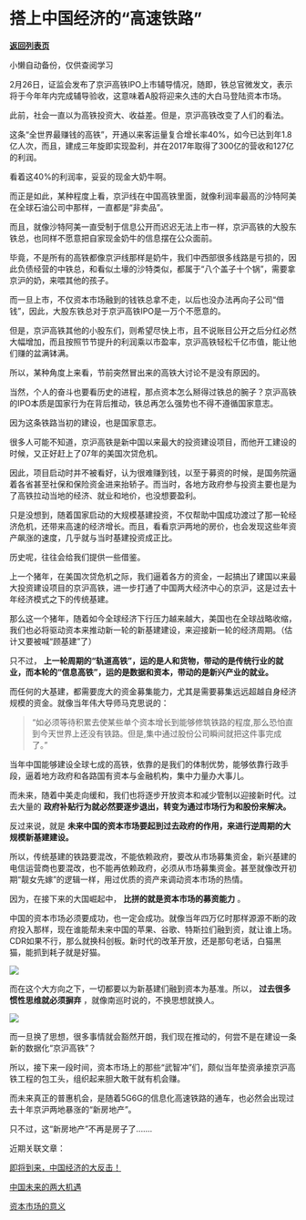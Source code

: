 # 搭上中国经济的“高速铁路”

[**返回列表页**](/gzh/政事堂2019)

小懒自动备份，仅供查阅学习

  

2月26日，证监会发布了京沪高铁IPO上市辅导情况，随即，铁总官微发文，表示将于今年年内完成辅导验收，这意味着A股将迎来久违的大白马登陆资本市场。

  

此前，社会一直以为高铁投资大、收益差。但是，京沪高铁改变了人们的看法。

  

这条“全世界最赚钱的高铁”，开通以来客运量复合增长率40%，如今已达到年1.8
亿人次，而且，建成三年旋即实现盈利，并在2017年取得了300亿的营收和127亿的利润。

  

看着这40%的利润率，妥妥的现金大奶牛啊。

  

而正是如此，某种程度上看，京沪线在中国高铁里面，就像利润率最高的沙特阿美在全球石油公司中那样，一直都是“非卖品”。

  

而且，就像沙特阿美一直受制于信息公开而迟迟无法上市一样，京沪高铁的大股东铁总，也同样不愿意把自家现金奶牛的信息摆在公众面前。

  

毕竟，不是所有的高铁都像京沪线那样是奶牛，我们中西部很多线路是亏损的，因此负债经营的中铁总，和看似土壕的沙特类似，都属于“八个盖子十个锅”，需要拿京沪的奶，来喂其他的孩子。

  

而一旦上市，不仅资本市场融到的钱铁总拿不走，以后也没办法再向子公司“借钱”，因此，大股东铁总对于京沪高铁IPO是一万个不愿意的。

  

但是，京沪高铁其他的小股东们，则希望尽快上市，且不说账目公开之后分红必然大幅增加，而且按照节节提升的利润乘以市盈率，京沪高铁轻松千亿市值，能让他们赚的盆满钵满。

  

所以，某种角度上来看，节前突然冒出来的高铁大讨论不是没有原因的。

  

当然，个人的奋斗也要看历史的进程，那点资本怎么掰得过铁总的腕子？京沪高铁的IPO本质是国家行为在背后推动，铁总再怎么强势也不得不遵循国家意志。

  

因为这条铁路当初的建设，也是国家意志。

  

很多人可能不知道，京沪高铁是新中国以来最大的投资建设项目，而他开工建设的时候，又正好赶上了07年的美国次贷危机。

  

因此，项目启动时并不被看好，认为很难赚到钱，以至于募资的时候，是国务院逼着各省甚至社保和保险资金进来抬轿子。而当时，各地方政府参与投资主要也是为了高铁拉动当地的经济、就业和地价，也没想要盈利。

  

只是没想到，随着国家启动的大规模基建投资，不仅帮助中国成功渡过了那一轮经济危机，还带来高速的经济增长。而且，看看京沪两地的房价，也会发现这些年资产飙涨的速度，几乎就与当时基建投资成正比。

  

  

  

历史呢，往往会给我们提供一些借鉴。

  

上一个猪年，在美国次贷危机之际，我们逼着各方的资金，一起搞出了建国以来最大投资建设项目的京沪高铁，进一步打通了中国两大经济中心的京沪，这是过去十年经济模式之下的传统基建。

  

那么这一个猪年，随着如今全球经济下行压力越来越大，美国也在全球战略收缩，我们也必将驱动资本来推动新一轮的新基建建设，来迎接新一轮的经济周期。（估计又要被喊“顾基建”了）

  

只不过， **上一轮周期的“轨道高铁”，运的是人和货物，带动的是传统行业的就业，而本轮的“信息高铁”，运的是数据和资本，带动的是新兴产业的就业。**

  

而任何的大基建，都需要庞大的资金募集能力，尤其是需要募集远远超越自身经济规模的资金。就像当年伟大导师马克思说的：

  

> “如必须等待积累去使某些单个资本增长到能够修筑铁路的程度,那么恐怕直到今天世界上还没有铁路。但是,集中通过股份公司瞬间就把这件事完成了。”

  

当年中国能够建设全球七成的高铁，依靠的是我们的体制优势，能够依靠行政手段，逼着地方政府和各路国有资本与金融机构，集中力量办大事儿。

  

而未来，随着中美走向缓和，我们也将逐步开放资本和减少管制以迎接新时代。过去大量的 **政府补贴行为就必然要逐步退出，转变为通过市场行为和股份来解决。**

  

反过来说，就是 **未来中国的资本市场要起到过去政府的作用，来进行逆周期的大规模新基建建设。**

  

所以，传统基建的铁路要混改，不能依赖政府，要改从市场募集资金，新兴基建的电信运营商也要混改，也不能再依赖政府，必须从市场募集资金。甚至就像改开初期“靓女先嫁”的逻辑一样，用过优质的资产来调动资本市场的热情。

  

因为，在接下来的大国崛起中， **比拼的就是资本市场的募资能力** 。

  

中国的资本市场必须要成功，也一定会成功。就像当年四万亿时那样源源不断的政府投入那样，现在谁能帮未来中国的苹果、谷歌、特斯拉们融到资，就让谁上场。CDR如果不行，那么就换科创板。新时代的改革开放，还是那句老话，白猫黑猫，能抓到耗子就是好猫。

![](https://mmbiz.qpic.cn/mmbiz_jpg/rxhS23yu8cP7sq8l2qATAdxHWdBBibcSIurHELUicJiaTXACDO8WMhKJ9sF3zedOYwfIzoDBzp5yuLynRUe9ia6HFw/640?wx_fmt=jpeg)

而在这个大方向之下，一切都要以为新基建们融到资本为基准。所以， **过去很多惯性思维就必须摒弃** ，就像南巡时说的，不换思想就换人。

  

![](https://mmbiz.qpic.cn/mmbiz_jpg/rxhS23yu8cP7sq8l2qATAdxHWdBBibcSI8KLKWNEVktuice2UWUjpfYJOpXJtCAFpF14B0SqVxicT0FrW6eKhBic4Q/640?wx_fmt=jpeg)

  

而一旦换了思想，很多事情就会豁然开朗，我们现在推动的，何尝不是在建设一条新的数据化“京沪高铁”？

  

所以，接下来一段时间，资本市场上的那些“武智冲”们，颇似当年垫资承接京沪高铁工程的包工头，组织起来胆大敢干就有机会赚。

  

而未来真正的普惠机会，是随着5G6G的信息化高速铁路的通车，也必然会出现过去十年京沪两地暴涨的“新房地产”。

  

只不过，这“新房地产”不再是房子了.......

  

  

近期关联文章：

[即将到来，中国经济的大反击！](http://mp.weixin.qq.com/s?__biz=MzAwMzU1ODAwOQ==&mid=2650330404&idx=1&sn=453ce898d7dfafe040edaae4c68a9a95&chksm=83352a32b442a324f499c500076c1436df3a447cf8c975126a89f228c3b7f225a982916e7a19&scene=21#wechat_redirect)  

[中国未来的两大机遇](http://mp.weixin.qq.com/s?__biz=MzAwMzU1ODAwOQ==&mid=2650330416&idx=1&sn=997bf01ffa5a6ee193ca061c4b2a4a7d&chksm=83352a26b442a330f7e1d6470e6fb458e6bf43071b37badee679930e543e41ff7853f0139af1&scene=21#wechat_redirect)

[资本市场的意义](http://mp.weixin.qq.com/s?__biz=MzAwMzU1ODAwOQ==&mid=2650330385&idx=1&sn=46bc8b2392625aeda0917a581b1ea8f0&chksm=83352a07b442a311580da38b278498466bf71f0d10a29d80d4664142dc40e58996b7b7d52285&scene=21#wechat_redirect)  


